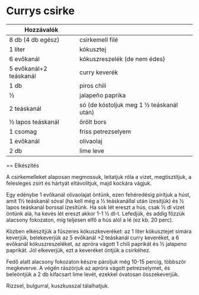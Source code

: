 # Currys csirke


| Hozzávalók             |                                          |
|------------------------|------------------------------------------|
| 8 db (4 db egész)      | csirkemell filé                          |
| 1 liter                | kókusztej                                |
| 6 evőkanál             | kókuszreszelék (de nem édes)             |
| 5 evőkanál+2 teáskanál | curry keverék                            |
| 1 db                   | piros chili                              |
| ½                      | jalapeño paprika                         |
| 2 teáskanál            | só (de kóstoljuk meg 1 ½ teáskanál után) |
| ½ lapos teáskanál      | őrölt bors                               |
| 1 csomag               | friss petrezselyem                       |
| 1 evőkanál             | olivaolaj                                |
| 2 db                   | lime leve                                |



== Elkészítés

A csirkemelleket alaposan megmossuk, leitatjuk róla a vizet,
megtisztítjuk, a felesleges zsírt és hártyát eltávolítjuk, majd kockára vágjuk.

Egy edénybe 1 evőkanál olivaolajat öntünk, ezen fehéredésig pirítjuk
a húst, amit 1½ teáskanál sóval (ha kell még a ½ teáskanállal után ízesítjük) és
½ lapos teáskanál borssal ízesítünk. Ha sok lét ereszt a hús, csak ½ dl vizet
öntünk alá, ha kevés lét ereszt akkor 1-1 ½ dl-t. Lefedjük, és addig főzzük
alacsony fokozaton, míg teljesen elfő a hús alól a lé (ez kb. 20 perc).

Közben elkészítjük a fűszeres kókuszkeveréket: az 1 liter kókusztejet simára
keverjük, belekeverjük az 5 evőkanál +2 teáskanál curry keveréket, a 6 evőkanál
kókuszreszeléket, az apróra vágott 1 chili paprikát és ½ jalapeno paprikát. Jól
elkeverjük, ezt a keveréket öntjük a csirkéhez.

Fedő alatt alacsony fokozaton készre pároljuk még 10-15 percig, többször
megkeverve. A végén rászórjuk az apróra vágott petrezselymet, és beleöntjük
a 2 db kifacsart lime levét, ezekkel óvatosan összekeverjük.

Rizzsel, bulgurral, kuszkusszal tálalhatjuk.
